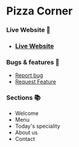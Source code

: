 # Pizza Corner

### Live Website 👀

- ### [Live Website](https://vexsystems.github.io/pizza-corner/)

### Bugs & features 🧩
- [Report bug](https://github.com/vexsystems/pizza-corner/issues)
- [Request Feature](https://github.com/vexsystems/pizza-corner/issues)

### Sections 📚
- Welcome
- Menu
- Today's speciality
- About us
- Contact